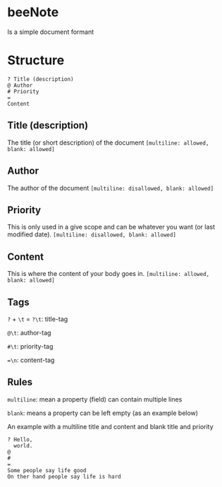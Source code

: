 # beeNote
Is a simple document formant

# Structure
```
? Title (description)
@ Author
# Priority
=
Content
```

## Title (description)
The title (or short description) of the document ``[multiline: allowed, blank: allowed]``

## Author
The author of the document ``[multiline: disallowed, blank: allowed]``

## Priority
This is only used in a give scope and can be whatever you want (or last modified date). ``[multiline: disallowed, blank: allowed]``

## Content
This is where the content of your body goes in. ``[multiline: allowed, blank: allowed]``

## Tags
``?`` + ``\t`` = ``?\t``: title-tag

``@\t``: author-tag

``#\t``: priority-tag

``=\n``: content-tag

## Rules
``multiline``: mean a property (field) can contain multiple lines

``blank``: means a property can be left empty (as an example below)

An example with a multiline title and content and blank title and priority
```
? Hello,
  world.
@
#
=
Some people say life good
On ther hand people say life is hard
```
